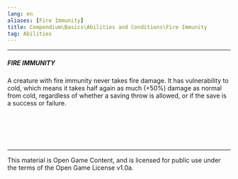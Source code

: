 ```yaml
---
lang: en
aliases: [Fire Immunity]
title: Compendium\Basics\Abilities and Conditions\Fire Immunity
tag: Abilities
---
```


---
##### FIRE IMMUNITY

A creature with fire immunity never takes fire damage. It has vulnerability to cold, which means it takes half again as much (+50%) damage as normal from cold, regardless of whether a saving throw is allowed, or if the save is a success or failure.


<br><br>
---

---

This material is Open Game Content, and is licensed for public use under
the terms of the Open Game License v1.0a.
